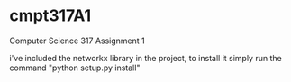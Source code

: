 # cmpt317A1
Computer Science 317 Assignment 1

i've included the networkx library in the project, to install it simply run the command
"python setup.py install"
